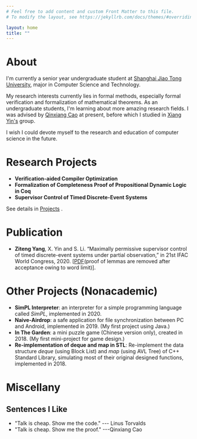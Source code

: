 ```yaml
---
# Feel free to add content and custom Front Matter to this file.
# To modify the layout, see https://jekyllrb.com/docs/themes/#overriding-theme-defaults

layout: home
title: ""
---
```


# **About**

I'm currently a senior year undergraduate student at [Shanghai Jiao Tong University](https://www.sjtu.edu.cn/), major in Computer Science and Technology. 

My research interests currently lies in formal methods, especially formal verification  and formalization of mathematical theorems. As an undergraduate students, I'm learning about more amazing research fields. I was advised by [Qinxiang Cao](http://jhc.sjtu.edu.cn/people/members/qinxiang-cao.html) at present, before which I studied in [Xiang Yin's](http://xiangyin.sjtu.edu.cn/) group.

I wish I could devote myself to the research and education of computer science in the future.



# **Research Projects**

- **Verification-aided Compiler Optimization**
- **Formalization of Completeness Proof of Propositional Dynamic Logic in Coq**
- **Supervisor Control of Timed Discrete-Event Systems**



See details in [Projects](/project/) .



# **Publication**

- **Ziteng Yang**, X. Yin and S. Li. “Maximally permissive supervisor control of timed discrete-event systems under partial observation,” in 21st IFAC World Congress, 2020. [[PDF](./papers/IFAC2020-Final.pdf)(proof of lemmas are removed after acceptance owing to word limit)]. 



# **Other Projects** (Nonacademic)



- **SimPL Interpreter**: an interpreter for a simple programming language called *SimPL*, implemented in 2020.
- **Naive-Airdrop**: a safe application for file synchronization between PC and Android, implemented in 2019. (My first project using Java.)
- **In The Garden**: a mini puzzle game (Chinese version only), created in 2018. (My first mini-project for game design.)
- **Re-implementation of deque and map in STL**: Re-implement the data structure *deque* (using Block List) and *map* (using AVL Tree) of C++ Standard Library, simulating most of their original designed functions, implemented in 2018.





# **Miscellany**

## Sentences I Like

- "Talk is cheap. Show me the code." --- Linus Torvalds
- "Talk is cheap. Show me the proof." ---Qinxiang Cao



